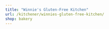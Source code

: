 ```yaml
---
title: "Winnie's Gluten-Free Kitchen"
url: /kitchener/winnies-gluten-free-kitchen/
shop: bakery
---
```

